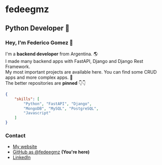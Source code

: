 # fedeegmz

## Python Developer 🐍

### Hey, I'm Federico Gomez 👋

I'm a **backend developer** from Argentina. 🌎  
I made many backend apps with FastAPI, Django and Django Rest Framework.  
My most important projects are available here. You can find some CRUD apps and more complex apps. 🧠  
The better repositories are **pinned** 👇👇

```json
{
    "skills": [
        "Python", "FastAPI", "Django",
        "MongoDB", "MySQL", "PostgreSQL",
        "Javascript"
    ]
}
```

### Contact

- [My website](https://fedeegmz-lhheu6nfb-fedeegmz.vercel.app/)
- [GitHub as @fedeegmz](https://github.com/fedeegmz) **(You're here)**
- [LinkedIn](https://www.linkedin.com/in/federico00gomez/)
